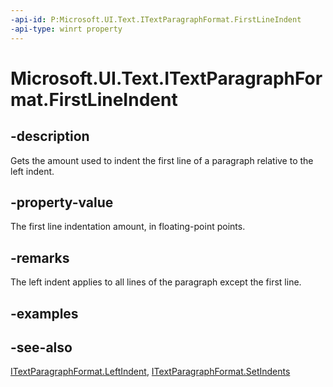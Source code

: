 ```yaml
---
-api-id: P:Microsoft.UI.Text.ITextParagraphFormat.FirstLineIndent
-api-type: winrt property
---
```


<!-- Property syntax
public float FirstLineIndent { get; }
-->

# Microsoft.UI.Text.ITextParagraphFormat.FirstLineIndent

## -description
Gets the amount used to indent the first line of a paragraph relative to the left indent.

## -property-value
The first line indentation amount, in floating-point points.

## -remarks
The left indent applies to all lines of the paragraph except the first line.

## -examples

## -see-also
[ITextParagraphFormat.LeftIndent](itextparagraphformat_leftindent.md), [ITextParagraphFormat.SetIndents](itextparagraphformat_setindents_1806531478.md)
